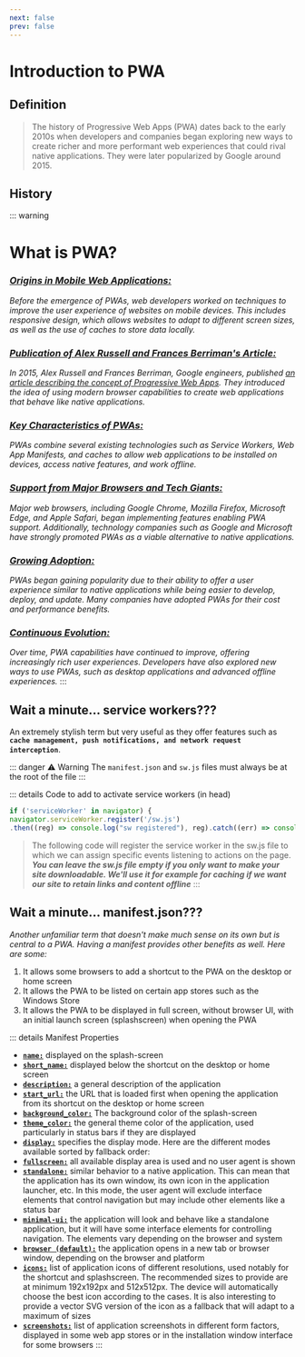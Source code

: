 ```yaml
---
next: false
prev: false
---
```

# Introduction to PWA
## Definition 
> The history of Progressive Web Apps (PWA) dates back to the early 2010s when developers and companies began exploring new ways to create richer and more performant web experiences that could rival native applications. They were later popularized by Google around 2015.

## History

::: warning <h1 class="PWA__center">What is PWA?</h1>
<u>***<h3 class="PWA__center">Origins in Mobile Web Applications:</h3>***</u> *Before the emergence of PWAs, web developers worked on techniques to improve the user experience of websites on mobile devices. This includes responsive design, which allows websites to adapt to different screen sizes, as well as the use of caches to store data locally.*

<u>***<h3 class="PWA__center">Publication of Alex Russell and Frances Berriman's Article:</h3>***</u> *In 2015, Alex Russell and Frances Berriman, Google engineers, published <a href="https://infrequently.org/2015/06/progressive-apps-escaping-tabs-without-losing-our-soul/" target="_blank">an article describing the concept of Progressive Web Apps</a>. They introduced the idea of using modern browser capabilities to create web applications that behave like native applications.*

<u>***<h3 class="PWA__center">Key Characteristics of PWAs:</h3>***</u> *PWAs combine several existing technologies such as Service Workers, Web App Manifests, and caches to allow web applications to be installed on devices, access native features, and work offline.*

<u>***<h3 class="PWA__center">Support from Major Browsers and Tech Giants:</h3>***</u> *Major web browsers, including Google Chrome, Mozilla Firefox, Microsoft Edge, and Apple Safari, began implementing features enabling PWA support. Additionally, technology companies such as Google and Microsoft have strongly promoted PWAs as a viable alternative to native applications.*

<u>***<h3 class="PWA__center">Growing Adoption:</h3>***</u> *PWAs began gaining popularity due to their ability to offer a user experience similar to native applications while being easier to develop, deploy, and update. Many companies have adopted PWAs for their cost and performance benefits.*

<u>***<h3 class="PWA__center">Continuous Evolution:</h3>***</u> *Over time, PWA capabilities have continued to improve, offering increasingly rich user experiences. Developers have also explored new ways to use PWAs, such as desktop applications and advanced offline experiences.*
:::

## Wait a minute... service workers???
An extremely stylish term but very useful as they offer features such as **`cache management, push notifications, and network request interception`**.

::: danger ⚠️ Warning
The `manifest.json` and `sw.js` files must always be at the root of the file
:::

::: details Code to add to activate service workers (in head)
```js
if ('serviceWorker' in navigator) {
navigator.serviceWorker.register('/sw.js')
.then((reg) => console.log("sw registered"), reg).catch((err) => console.log("sw not registered!"), err);}
```
>The following code will register the service worker in the sw.js file to which we can assign specific events
listening to actions on the page. ***You can leave the sw.js file empty if you only want to make your site downloadable. We'll use it for example for caching if we want our site to retain links and content offline***
:::

## Wait a minute... manifest.json???
*Another unfamiliar term that doesn't make much sense on its own but is central to a PWA. Having a manifest provides other benefits as well. Here are some:*

1. It allows some browsers to add a shortcut to the PWA on the desktop or home screen
2. It allows the PWA to be listed on certain app stores such as the Windows Store
3. It allows the PWA to be displayed in full screen, without browser UI, with an initial launch screen (splashscreen) when opening the PWA

::: details Manifest Properties
- **<u>`name:`</u>** displayed on the splash-screen
- **<u>`short_name:`</u>** displayed below the shortcut on the desktop or home screen
- **<u>`description:`</u>** a general description of the application
- **<u>`start_url:`</u>** the URL that is loaded first when opening the application from its shortcut on the desktop or home screen
- **<u>`background_color:`</u>** The background color of the splash-screen
- **<u>`theme_color:`</u>** the general theme color of the application, used particularly in status bars if they are displayed
- **<u>`display:`</u>** specifies the display mode. Here are the different modes available sorted by fallback order:
- **<u>`fullscreen:`</u>** all available display area is used and no user agent is shown
- **<u>`standalone:`</u>** similar behavior to a native application. This can mean that the application has its own window, its own icon in the application launcher, etc. In this mode, the user agent will exclude interface elements that control navigation but may include other elements like a status bar
- **<u>`minimal-ui:`</u>** the application will look and behave like a standalone application, but it will have some interface elements for controlling navigation. The elements vary depending on the browser and system
- **<u>`browser (default):`</u>** the application opens in a new tab or browser window, depending on the browser and platform
- **<u>`icons:`</u>** list of application icons of different resolutions, used notably for the shortcut and splashscreen. The recommended sizes to provide are at minimum 192x192px and 512x512px. The device will automatically choose the best icon according to the cases. It is also interesting to provide a vector SVG version of the icon as a fallback that will adapt to a maximum of sizes
- **<u>`screenshots:`</u>** list of application screenshots in different form factors, displayed in some web app stores or in the installation window interface for some browsers
::: 